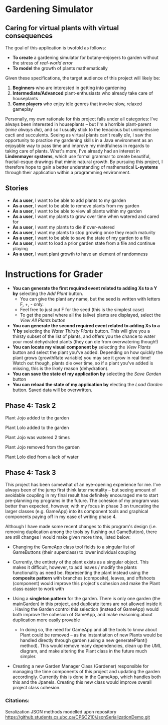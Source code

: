 # Gardening Simulator
## Caring for virtual plants with virtual consequences

The goal of this application is twofold as follows:
- **To create** a gardening simulator for botany-enjoyers to garden without the stress of *real-world error*
- **To model** the growth of plants mathematically

Given these specifications, the target audience of this project will likely be: 
1. **Beginners** who are interested in getting into gardening
2. **Intermediate/Advanced** plant-enthusiasts who already take care of houseplants
3. **Game players** who enjoy idle genres that involve slow, relaxed gameplay

Personally, my own rationale for this project falls under all categories: I've always been interested in houseplants – 
but I'm a horrible plant-parent (*mine always die*), and so I usually stick to the tenacious but unimpressive cacti and 
succulents. Seeing as virtual plants can't really *die*, I saw the opportunity to practice my gardening skills in a Java 
environment as an enjoyable way to pass time and improve my mindfulness in regards to taking care of plants. What's 
more, I've already had an interest in **Lindenmayer systems**, which use formal grammar to create beautiful, 
fractal-esque drawings that mimic natural growth. By pursuing this project, I therefore hope to gain a better 
understanding of mathematical **L-systems** through their application within a programming environment. 

## Stories

- **As a user**, I want to be able to add plants to my garden
- **As a user**, I want to be able to remove plants from my garden
- **As a user**, I want to be able to view all plants within my garden
- **As a user**, I want my plants to grow over time when watered and cared for
- **As a user**, I want my plants to die if over-watered
- **As a user**, I want my plants to stop growing once they reach maturity
- **As a user**, I want to be able to save the state of my garden to a file
- **As a user**, I want to load a prior garden state from a file and continue playing
- **As a user**, I want plant growth to have an element of randomness

# Instructions for Grader

- **You can generate the first required event related to adding Xs to a Y by** selecting the *Add Plant* button.
    - You can give the plant any name, but the seed is written with letters F, +, - only.
    - Feel free to just put F for the seed (this is the simplest case)
    - To get the panel where all the (alive) plants are displayed, select the *View All Plants* button
- **You can generate the second required event related to adding Xs to a Y by** selecting the *Water Thirsty Plants*
button. This will give you a thirsty subset of the list of plants, and offers you the chance to water your most 
dehydrated plants (they can die from overwatering though!)
- **You can locate my visual component by** selecting the *View Plants* button
  and select the plant you've added. Depending on how quickly the plant grows (growthRate variable) you may see it
  grow in real time! Watch out though, plants die over time, so if a plant you've added is missing, this is the likely
  reason (dehydration).
- **You can save the state of my application by** selecting the *Save Garden* button
- **You can reload the state of my application by** electing the *Load Garden* button. Saved data will be overwritten.

## Phase 4: Task 2

Plant Jojo added to the garden

Plant Lolo added to the garden

Plant Jojo was watered 2 times

Plant Jojo removed from the garden

Plant Lolo died from a lack of water

## Phase 4: Task 3

This project has been somewhat of an eye-opening experience for me. I've always been of the jump first think later
mentality – but seeing amount of avoidable coupling in my final result has definitely encouraged me to start
pre-planning my programs in the future. The cohesion of my program was better than expected,
however, with my focus in phase 3 on truncating the larger classes (e.g. GameApp) into its component tools and graphical
components paying off in my ease of writing phase 4.

Although I have made some recent changes to this program's design (i.e. removing duplication among the tools by flushing 
out GameButton), there are still changes I would make given more time, listed below:

- Changing the GameApp class tool fields to a singular list of GameButtons (their superclass) to lower individual 
coupling


- Currently, the entirety of the plant exists as a singular object. This makes it difficult, however, to add leaves /
modify the plants functionality as need be. Representing the plant instead using the **composite pattern** with
branches (composite), leaves, and offshoots (component) would improve this project's cohesion and make the Plant class
easier to work with


- Using a **singleton pattern** for the garden. There is only one garden (the mainGarden) in this project, and duplicate 
items are not allowed inside it . Having the Garden control this selection (instead of GameApp) would both
improve the cohesion of GameApp, and make reasoning about duplication more easily provable
  - In doing so, the need for GameApp and all the tools to know about Plant could be removed – as the instantiation of 
  new Plants would be handled directly through garden (using a new generatePlant() method). This would remove many
  dependencies, clean up the UML diagram, and make altering the Plant class in the future much simpler.

- Creating a new Garden Manager Class (Gardener) responsible for managing the time components of this project and
updating the garden accordingly. Currently this is done in the GameApp, which handles both this and the Jpanels. 
Creating this new class would improve overall project class cohesion.

### Citations:

Seralization JSON methods modelled upon repository https://github.students.cs.ubc.ca/CPSC210/JsonSerializationDemo.git